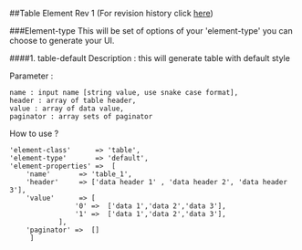 ##Table Element
Rev 1 (For revision history click [here](https://github.com/ThunderID/ThunderComponents/blob/master/Contracts/Backend/log-tables.mdown))

###Element-type
This will be set of options of your 'element-type' you can choose  to generate your UI.

####1. table-default
Description : this will generate table with default style


Parameter : 

	name : input name [string value, use snake case format],
	header : array of table header,
	value : array of data value,
	paginator : array sets of paginator


How to use ?

    'element-class'      => 'table',
    'element-type'       => 'default',
    'element-properties' =>  [
		'name'       => 'table_1',
		'header'     => ['data header 1' , 'data header 2', 'data header 3'],
		'value'      => [
				    '0' =>  ['data 1','data 2','data 3'],
				    '1' =>  ['data 1','data 2','data 3'],
				],
		'paginator' => 	[]
		 ]
